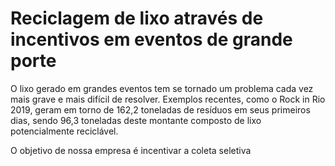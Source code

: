 # Reciclagem de lixo através de incentivos em eventos de grande porte

O lixo gerado em grandes eventos tem se tornado um problema cada vez mais grave e mais difícil de resolver. Exemplos recentes, como o Rock in Rio 2019, geram em torno de 162,2 toneladas de resíduos em seus primeiros dias, sendo 96,3 toneladas deste montante composto de lixo potencialmente reciclável.

O objetivo de nossa empresa é incentivar a coleta seletiva 

